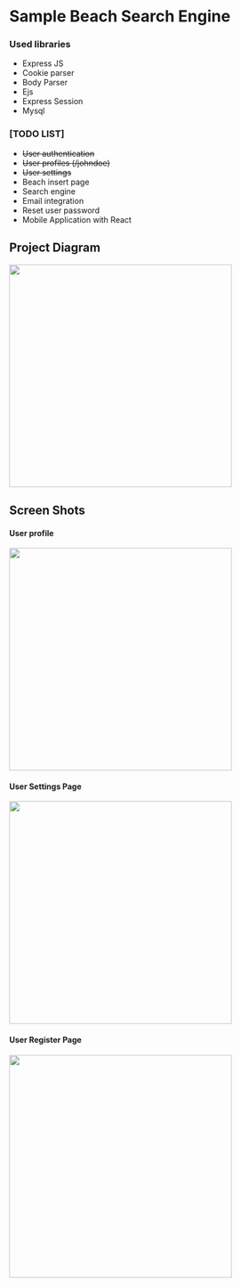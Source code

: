 # Sample Beach Search Engine

<h3>Used libraries</h3>
<ul>
  <li>
   Express JS
  </li>
   <li>
    Cookie parser
  </li>
   <li>
    Body Parser
  </li>
     <li>
    Ejs
  </li>
     <li>
    Express Session
  </li>
   <li>
    Mysql
  </li>
</ul>



<h3>[TODO LIST]</h3>

<ul>
  <li>
   <del>User authentication</del>
  </li>
   <li>
    <del>User profiles (/johndoe)</del>
  </li>
   <li>
    <del>User settings</del>
  </li>
   <li>
    Beach insert page
  </li>
   <li>
    Search engine
  </li>
     <li>
   Email integration
  </li>
   <li>
    Reset user password
  </li>
   <li>
  Mobile Application with React
  </li>
</ul>


<h2>Project Diagram</h2>

<img src="http://blog.guvenaydin.com/wp-content/uploads/2019/05/diagram.png" width="400" />


<h2>Screen Shots</h2>

<h4>User profile</h4>
<a href="http://blog.guvenaydin.com/wp-content/uploads/2019/05/profile.png" target="_blank">
<img src="http://blog.guvenaydin.com/wp-content/uploads/2019/05/profile.png" width="400" />
</a>
<br/>
<h4>User Settings Page</h4>
<a href="http://blog.guvenaydin.com/wp-content/uploads/2019/05/settings.png" target="_blank">
<img src="http://blog.guvenaydin.com/wp-content/uploads/2019/05/settings.png" width="400" />
</a>
<br/>
<h4>User Register Page</h4>
<a href="http://blog.guvenaydin.com/wp-content/uploads/2019/05/register.png" target="_blank">
  <img src="http://blog.guvenaydin.com/wp-content/uploads/2019/05/register.png" width="400" />
</a>

